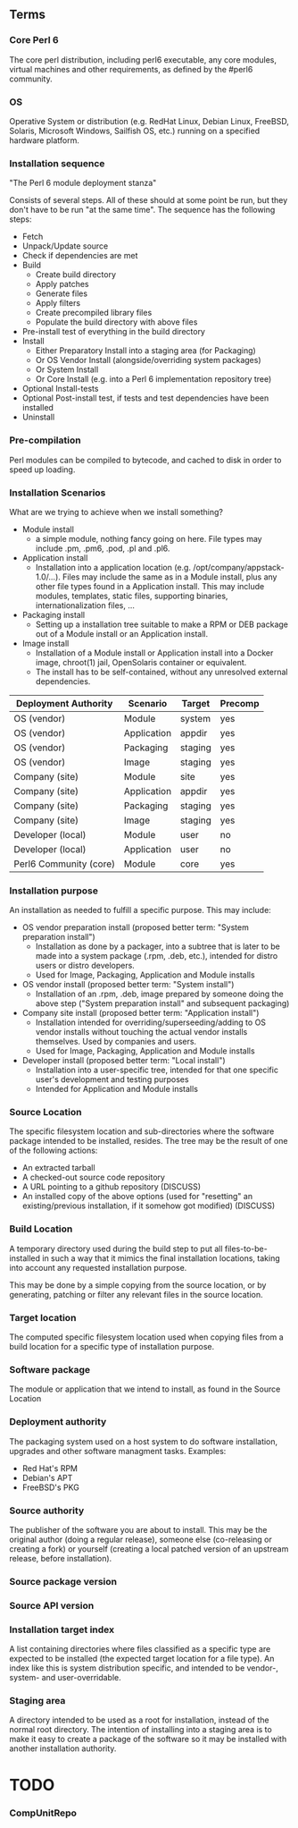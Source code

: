## Terms

### Core Perl 6

The core perl distribution, including perl6 executable, any core modules, virtual machines and other requirements, as defined by the #perl6 community.

### OS

Operative System or distribution (e.g. RedHat Linux, Debian Linux, FreeBSD, Solaris, Microsoft Windows, Sailfish OS, etc.) running on a specified hardware platform.

### Installation sequence

"The Perl 6 module deployment stanza"

Consists of several steps. All of these should at some point be run, but they don't have to be run "at the same time". The sequence has the following steps:

- Fetch
- Unpack/Update source
- Check if dependencies are met
- Build
   - Create build directory
   - Apply patches
   - Generate files
   - Apply filters
   - Create precompiled library files
   - Populate the build directory with above files
- Pre-install test of everything in the build directory
- Install
    - Either Preparatory Install into a staging area (for Packaging)
    - Or OS Vendor Install (alongside/overriding system packages)
    - Or System Install
    - Or Core Install (e.g. into a Perl 6 implementation repository tree)
- Optional Install-tests
- Optional Post-install test, if tests and test dependencies have been installed
- Uninstall

### Pre-compilation

Perl modules can be compiled to bytecode, and cached to disk in order to speed up loading.

### Installation Scenarios

What are we trying to achieve when we install something?

- Module install
    - a simple module, nothing fancy going on here. File types may include .pm, .pm6, .pod, .pl and .pl6.
- Application install
    - Installation into a application location (e.g. /opt/company/appstack-1.0/...).  Files may include the same as in a Module install, plus any other file types found in a Application install. This may include modules, templates, static files, supporting binaries, internationalization files, ...
- Packaging install
    - Setting up a installation tree suitable to make a RPM or DEB package out of a Module install or an Application install.
- Image install
    - Installation of a Module install or Application install into a Docker image, chroot(1) jail, OpenSolaris container or equivalent.
    - The install has to be self-contained, without any unresolved external dependencies.

| Deployment Authority   | Scenario    | Target  | Precomp |
|------------------------|-------------|---------|---------|
| OS (vendor)            | Module      | system  | yes     |
| OS (vendor)            | Application | appdir  | yes     |
| OS (vendor)            | Packaging   | staging | yes     |
| OS (vendor)            | Image       | staging | yes     |
| Company (site)         | Module      | site    | yes     |
| Company (site)         | Application | appdir  | yes     |
| Company (site)         | Packaging   | staging | yes     |
| Company (site)         | Image       | staging | yes     |
| Developer (local)      | Module      | user    | no      |
| Developer (local)      | Application | user    | no      |
| Perl6 Community (core) | Module      | core    | yes     |

### Installation purpose

An installation as needed to fulfill a specific purpose. This may include:

- OS vendor preparation install (proposed better term: "System preparation install")
    - Installation as done by a packager, into a subtree that is later to be made into a system package (.rpm, .deb, etc.), intended for distro users or distro developers.
    - Used for Image, Packaging, Application and Module installs
- OS vendor install (proposed better term: "System install")
    - Installation of an .rpm, .deb, image prepared by someone doing the above step ("System preparation install" and subsequent packaging)
- Company site install (proposed better term: "Application install")
    - Installation intended for overriding/superseeding/adding to OS vendor installs without touching the actual vendor installs themselves. Used by companies and users.
    - Used for Image, Packaging, Application and Module installs
- Developer install (proposed better term: "Local install")
    - Installation into a user-specific tree, intended for that one specific user's development and testing purposes
    - Intended for Application and Module installs

### Source Location

The specific filesystem location and sub-directories where the software package intended to be installed, resides. The tree may be the result of one of the following actions:
- An extracted tarball
- A checked-out source code repository
- A URL pointing to a github repository (DISCUSS)
- An installed copy of the above options (used for "resetting" an existing/previous installation, if it somehow got modified) (DISCUSS)

### Build Location

A temporary directory used during the build step to put all files-to-be-installed in such a way that it mimics the final installation locations, taking into account any requested installation purpose.

This may be done by a simple copying from the source location, or by generating, patching or filter any relevant files in the source location. 

### Target location

The computed specific filesystem location used when copying files from a build location for a specific type of installation purpose.

### Software package

The module or application that we intend to install, as found in the Source Location

### Deployment authority

The packaging system used on a host system to do software installation, upgrades and other software managment tasks. Examples:

- Red Hat's RPM
- Debian's APT
- FreeBSD's PKG

### Source authority

The publisher of the software you are about to install. This may be the original author (doing a regular release), someone else (co-releasing or creating a fork) or yourself (creating a local patched version of an upstream release, before installation).

### Source package version

### Source API version

### Installation target index

A list containing directories where files classified as a specific type are expected to be installed (the expected target location for a file type). An index like this is system distribution specific, and intended to be vendor-, system- and user-overridable.

### Staging area

A directory intended to be used as a root for installation, instead of the normal root directory. The intention of installing into a staging area is to make it easy to create a package of the software so it may be installed with another installation authority.

# TODO

### CompUnitRepo

